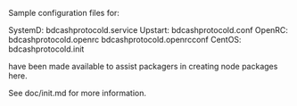 Sample configuration files for:

SystemD: bdcashprotocold.service
Upstart: bdcashprotocold.conf
OpenRC:  bdcashprotocold.openrc
         bdcashprotocold.openrcconf
CentOS:  bdcashprotocold.init

have been made available to assist packagers in creating node packages here.

See doc/init.md for more information.
